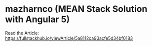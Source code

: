 # mazharnco (MEAN Stack Solution with Angular 5)
Read the Article: https://fullstackhub.io/viewArticle/5a8112ca93acfe5d34bf0183
